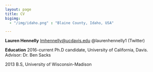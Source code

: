 ```yaml
---
layout: page
title: CV
bigimg:
  - "/img/idaho.png" : "Blaine County, Idaho, USA"

---
```


**Lauren Hennelly**
lmhennelly@ucdavis.edu
@laurenhennelly1 (Twitter)

**Education**
2016-current   Ph.D candidate, University of California, Davis. 
Advisor: Dr. Ben Sacks 

2013 B.S, University of Wisconsin-Madison

